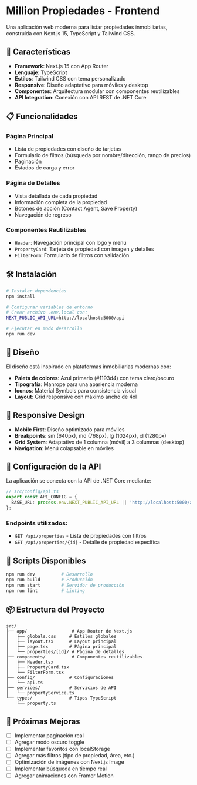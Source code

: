 # Million Propiedades - Frontend

Una aplicación web moderna para listar propiedades inmobiliarias, construida con Next.js 15, TypeScript y Tailwind CSS.

## 🚀 Características

- **Framework**: Next.js 15 con App Router
- **Lenguaje**: TypeScript
- **Estilos**: Tailwind CSS con tema personalizado
- **Responsive**: Diseño adaptativo para móviles y desktop
- **Componentes**: Arquitectura modular con componentes reutilizables
- **API Integration**: Conexión con API REST de .NET Core

## 📋 Funcionalidades

### Página Principal
- Lista de propiedades con diseño de tarjetas
- Formulario de filtros (búsqueda por nombre/dirección, rango de precios)
- Paginación
- Estados de carga y error

### Página de Detalles
- Vista detallada de cada propiedad
- Información completa de la propiedad
- Botones de acción (Contact Agent, Save Property)
- Navegación de regreso

### Componentes Reutilizables
- `Header`: Navegación principal con logo y menú
- `PropertyCard`: Tarjeta de propiedad con imagen y detalles
- `FilterForm`: Formulario de filtros con validación

## 🛠️ Instalación

```bash
# Instalar dependencias
npm install

# Configurar variables de entorno
# Crear archivo .env.local con:
NEXT_PUBLIC_API_URL=http://localhost:5000/api

# Ejecutar en modo desarrollo
npm run dev
```

## 🎨 Diseño

El diseño está inspirado en plataformas inmobiliarias modernas con:

- **Paleta de colores**: Azul primario (#1193d4) con tema claro/oscuro
- **Tipografía**: Manrope para una apariencia moderna
- **Iconos**: Material Symbols para consistencia visual
- **Layout**: Grid responsive con máximo ancho de 4xl

## 📱 Responsive Design

- **Mobile First**: Diseño optimizado para móviles
- **Breakpoints**: sm (640px), md (768px), lg (1024px), xl (1280px)
- **Grid System**: Adaptativo de 1 columna (móvil) a 3 columnas (desktop)
- **Navigation**: Menú colapsable en móviles

## 🔧 Configuración de la API

La aplicación se conecta con la API de .NET Core mediante:

```typescript
// src/config/api.ts
export const API_CONFIG = {
  BASE_URL: process.env.NEXT_PUBLIC_API_URL || 'http://localhost:5000/api',
};
```

### Endpoints utilizados:
- `GET /api/properties` - Lista de propiedades con filtros
- `GET /api/properties/{id}` - Detalle de propiedad específica

## 🚀 Scripts Disponibles

```bash
npm run dev          # Desarrollo
npm run build        # Producción
npm run start        # Servidor de producción
npm run lint         # Linting
```

## 📦 Estructura del Proyecto

```
src/
├── app/                 # App Router de Next.js
│   ├── globals.css     # Estilos globales
│   ├── layout.tsx      # Layout principal
│   ├── page.tsx        # Página principal
│   └── properties/[id]/ # Página de detalles
├── components/          # Componentes reutilizables
│   ├── Header.tsx
│   ├── PropertyCard.tsx
│   └── FilterForm.tsx
├── config/             # Configuraciones
│   └── api.ts
├── services/           # Servicios de API
│   └── propertyService.ts
└── types/              # Tipos TypeScript
    └── property.ts
```

## 🎯 Próximas Mejoras

- [ ] Implementar paginación real
- [ ] Agregar modo oscuro toggle
- [ ] Implementar favoritos con localStorage
- [ ] Agregar más filtros (tipo de propiedad, área, etc.)
- [ ] Optimización de imágenes con Next.js Image
- [ ] Implementar búsqueda en tiempo real
- [ ] Agregar animaciones con Framer Motion